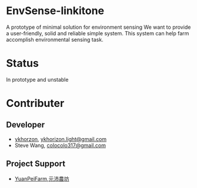 # EnvSense-linkitone
A prototype of minimal solution for environment sensing
We want to provide a user-friendly, solid and reliable simple system.
This system can help farm accomplish environmental sensing task.

# Status
In prototype and unstable

# Contributer

## Developer 
- [ykhorzon](https://github.com/ykhorzon), ykhorizon.light@gmail.com
- Steve Wang, colocolo317@gmail.com
## Project Support 
- [YuanPeiFarm,元沛農坊](https://www.facebook.com/YuanPeiFarm/?fref=ts)
